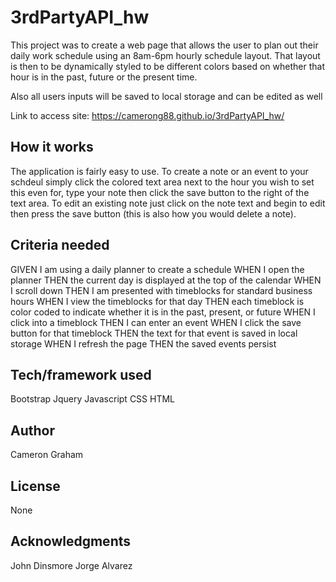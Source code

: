 # 3rdPartyAPI_hw

This project was to create a web page that allows the user to plan out their daily work schedule using an 8am-6pm hourly schedule layout. That layout is then to be dynamically styled to be different colors based on whether that hour is in the past, future or the present time.

Also all users inputs will be saved to local storage and can be edited as well

Link to access site:  https://camerong88.github.io/3rdPartyAPI_hw/

## How it works

The application is fairly easy to use. To create a note or an event to your schdeul simply click the colored text area next to the hour you wish to set this even for, type your note then click the save button to the right of the text area. To edit an existing note just click on the note text and begin to edit then press the save button (this is also how you would delete a note).


## Criteria needed

GIVEN I am using a daily planner to create a schedule
WHEN I open the planner
THEN the current day is displayed at the top of the calendar
WHEN I scroll down
THEN I am presented with timeblocks for standard business hours
WHEN I view the timeblocks for that day
THEN each timeblock is color coded to indicate whether it is in the past, present, or future
WHEN I click into a timeblock
THEN I can enter an event
WHEN I click the save button for that timeblock
THEN the text for that event is saved in local storage
WHEN I refresh the page
THEN the saved events persist


## Tech/framework used
Bootstrap
Jquery
Javascript
CSS
HTML


## Author
Cameron Graham

## License
None

## Acknowledgments
John Dinsmore
Jorge Alvarez